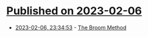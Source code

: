 # [Published on 2023-02-06](index.md)

* [2023-02-06, 23:34:53](https://news.ycombinator.com/item?id=34686181) - [The Broom Method](https://shop.minimuseum.com/blogs/cool-things/the-broom-method)
